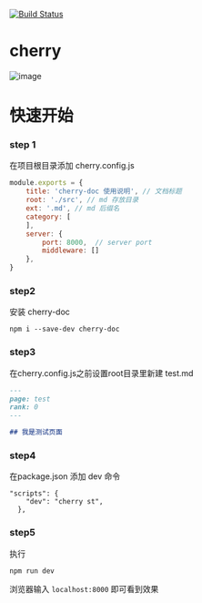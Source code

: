 [![Build Status](https://travis-ci.org/kokokele/cherry.svg?branch=master)](https://travis-ci.org/kokokele/cherry)

# cherry
![image](https://encrypted-tbn1.gstatic.com/images?q=tbn:ANd9GcSVWc4Y4dXqcqubFKdBCMgA9fWwpTfpeqxmG9EiFv-N_vLk-_jq)


# 快速开始

### step 1
在项目根目录添加 cherry.config.js


```js
module.exports = {
    title: 'cherry-doc 使用说明', // 文档标题
    root: './src', // md 存放目录
    ext: '.md', // md 后缀名
    category: [
    ],
    server: {
        port: 8000,  // server port
        middleware: []
    },
}
```


### step2
安装 cherry-doc

```shell
npm i --save-dev cherry-doc
```

### step3

在cherry.config.js之前设置root目录里新建 test.md

```md
---
page: test
rank: 0
---

## 我是测试页面
```


### step4
在package.json 添加 dev 命令
```
"scripts": {
    "dev": "cherry st",
  },
```

### step5
执行
```shell
npm run dev
```

浏览器输入 `localhost:8000` 即可看到效果